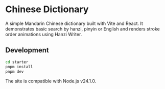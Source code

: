# Chinese Dictionary

A simple Mandarin Chinese dictionary built with Vite and React. It demonstrates basic search by hanzi, pinyin or English and renders stroke order animations using Hanzi Writer.

## Development

```bash
cd starter
pnpm install
pnpm dev
```

The site is compatible with Node.js v24.1.0.
